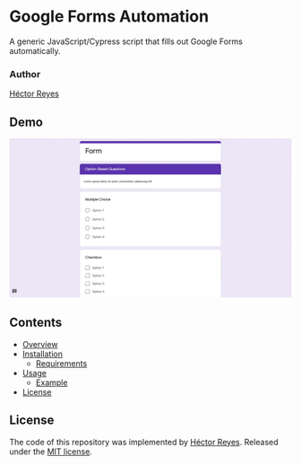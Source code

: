# Google Forms Automation
A generic JavaScript/Cypress script that fills out Google Forms automatically.

### Author
[Héctor Reyes](https://github.com/hreyesm)

## Demo
![gfa](./img/gfa.gif)

## Contents
* [Overview](#overview)
* [Installation](#installation)
  * [Requirements](#requirements)
* [Usage](#usage)
  * [Example](#example)
* [License](#license)

## License
The code of this repository was implemented by [Héctor Reyes](https://github.com/hreyesm). Released under the [MIT license](./LICENSE).
